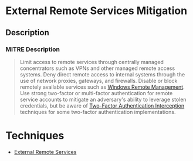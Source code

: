 
# External Remote Services Mitigation

## Description

### MITRE Description

> Limit access to remote services through centrally managed concentrators such as VPNs and other managed remote access systems. Deny direct remote access to internal systems through the use of network proxies, gateways, and firewalls. Disable or block remotely available services such as [Windows Remote Management](https://attack.mitre.org/techniques/T1028). Use strong two-factor or multi-factor authentication for remote service accounts to mitigate an adversary's ability to leverage stolen credentials, but be aware of [Two-Factor Authentication Interception](https://attack.mitre.org/techniques/T1111) techniques for some two-factor authentication implementations.


# Techniques


* [External Remote Services](../techniques/External-Remote-Services.md)

